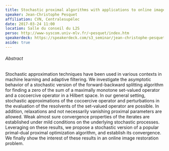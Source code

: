 ```yaml
---
title: Stochastic proximal algorithms with applications to online image recovery
speaker: Jean-Christophe Pesquet
affiliation: CVN, Centralesupélec
date: 2017-03-24 11:00
location: Salle du conseil du L2S
perso: http://www-syscom.univ-mlv.fr/~pesquet/index.htm
speakerdeck: https://speakerdeck.com/s3_seminar/jean-christophe-pesquet
aside: true
---
```


###### Abstract
Stochastic approximation techniques have been used in various contexts
in machine learning and adaptive filtering. We investigate the
asymptotic behavior of a stochastic version of the forward-backward
splitting algorithm for finding a zero of the sum of a maximally
monotone set-valued operator and a cocoercive operator in a Hilbert
space. In our general setting, stochastic approximations of the
cocoercive operator and perturbations in the evaluation of the
resolvents of the set-valued operator are possible. In addition,
relaxations and not necessarily vanishing proximal parameters are
allowed. Weak almost sure convergence properties of the iterates are
established under mild conditions on the underlying stochastic
processes. Leveraging on these results, we propose a stochastic
version of a popular primal-dual proximal optimization algorithm, and
establish its convergence. We finally show the interest of these
results in an online image restoration problem.